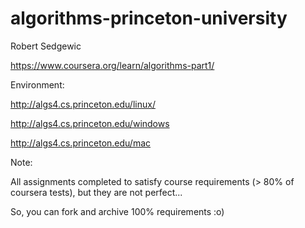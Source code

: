 # algorithms-princeton-university
Robert Sedgewic

https://www.coursera.org/learn/algorithms-part1/

Environment:

http://algs4.cs.princeton.edu/linux/

http://algs4.cs.princeton.edu/windows

http://algs4.cs.princeton.edu/mac

Note:

All assignments completed to satisfy course requirements (> 80% of coursera tests), but they are not perfect...

So, you can fork and archive 100% requirements :o)

